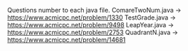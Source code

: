 Questions number to each java file.
ComareTwoNum.java -> https://www.acmicpc.net/problem/1330
TestGrade.java -> https://www.acmicpc.net/problem/9498
LeapYear.java -> https://www.acmicpc.net/problem/2753
QuadrantN.java -> https://www.acmicpc.net/problem/14681